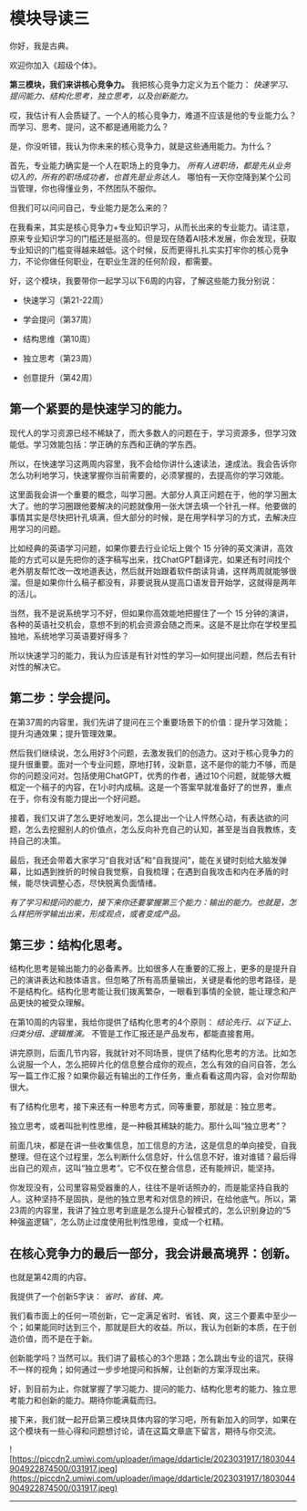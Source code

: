 # 模块导读三

你好，我是古典。

欢迎你加入《超级个体》。

 **第三模块，我们来讲核心竞争力。** 我把核心竞争力定义为五个能力： *快速学习、提问能力、结构化思考，独立思考，以及创新能力。*

哎，我估计有人会质疑了。一个人的核心竞争力，难道不应该是他的专业能力么？而学习、思考、提问，这不都是通用能力么？

是，你没听错，我认为你未来的核心竞争力，就是这些通用能力。为什么？

首先，专业能力确实是一个人在职场上的竞争力。 *所有人进职场，都是先从业务切入的，所有的职场成功者，也首先是业务达人。* 哪怕有一天你空降到某个公司当管理，你也得懂业务，不然团队不服你。

但我们可以问问自己，专业能力是怎么来的？

在我看来，其实是核心竞争力+专业知识学习，从而长出来的专业能力。请注意，原来专业知识学习的门槛还是挺高的。但是现在随着AI技术发展，你会发现，获取专业知识的门槛变得越来越低。这个时候，反而更得扎扎实实打牢你的核心竞争力，不论你做任何职业，在职业生涯的任何阶段，都需要。

好，这个模块，我要带你一起学习以下6周的内容，了解这些能力我分别说：

* 快速学习（第21-22周）

* 学会提问（第37周）

* 结构思维（第10周）

* 独立思考（第23周）

* 创意提升（第42周）

## 第一个紧要的是快速学习的能力。

现代人的学习资源已经不稀缺了，而大多数人的问题在于，学习资源多，但学习效能低。学习效能包括：学正确的东西和正确的学东西。

所以，在快速学习这两周内容里，我不会给你讲什么速读法，速成法。我会告诉你怎么功利地学习，快速掌握你当前需要的，必须掌握的，去提高你的学习效能。

这里面我会讲一个重要的概念，叫学习圈。大部分人真正问题在于，他的学习圈太大了。他的学习圈跟他要解决的问题就像用一张大饼去填一个针孔一样。他要做的事情其实是尽快把针孔填满，但大部分的时候，是在用学科学习的方式，去解决应用学习的问题。

比如经典的英语学习问题，如果你要去行业论坛上做个 15 分钟的英文演讲，高效能的方式可以是先把你的逐字稿写出来，找ChatGPT翻译完，如果还有时间找个老外朋友帮忙改一改地道表达，然后就开始跟着软件朗读背诵，这样两周就能够很溜。但是如果你什么稿子都没有，非要说我从提高口语发音开始学，这就得是两年的活儿。

当然，我不是说系统学习不好，但如果你高效能地把握住了一个 15 分钟的演讲，各种的英语社交机会，意想不到的机会资源会随之而来。这是不是比你在学校里孤独地，系统地学习英语要好得多？

所以快速学习的能力，我认为应该是有针对性的学习—如何提出问题，然后去有针对性的解决它。

## 第二步：学会提问。

在第37周的内容里，我们先讲了提问在三个重要场景下的价值：提升学习效能；提升沟通效果；提升管理效果。

然后我们继续说，怎么用好3个问题，去激发我们的创造力。这对于核心竞争力的提升很重要。面对一个专业问题，原地打转，没新意，这不是你的能力不够，而是你的问题没问对。包括使用ChatGPT，优秀的作者，通过10个问题，就能够大概框定一个稿子的内容，在1小时内成稿。这是一个答案早就准备好了的世界，重点在于，你有没有能力提出一个好问题。

接着，我们又讲了怎么更好地发问，怎么提出一个让人怦然心动，有表达欲的问题，怎么去挖掘别人的价值点，怎么反向补充自己的认知，甚至是当自我教练，支持自己的决策。

最后，我还会带着大家学习“自我对话”和“自我提问”，能在关键时刻给大脑发弹幕，比如遇到挫折的时候自我觉察，自我梳理；在遇到自我攻击和内在矛盾的时候，能尽快调整心态，尽快脱离负面情绪。

 *有了学习和提问的能力，接下来你还要掌握第三个能力：输出的能力。也就是，怎么样把所学输出出来，形成观点，或者变成产品。*

## 第三步：结构化思考。

结构化思考是输出能力的必备素养。比如很多人在重要的汇报上，更多的是提升自己的演讲表达和肢体语言。但忽略了所有高质量输出，关键是看他的思考路径，是不是结构化。结构化思考能让我们拨离繁杂，一眼看到事情的全貌，能让理念和产品更快的被受众理解。

在第10周的内容里，我给你提供了结构化思考的4个原则： *结论先行、以下证上、归类分组、逻辑推演。* 不管是工作汇报还是产品发布，都能直接套用。

讲完原则，后面几节内容，我就针对不同场景，提供了结构化思考的方法。比如怎么说服一个人，怎么把碎片化的信息整合成你的观点，怎么有效的自问自答，怎么写一篇工作汇报？如果你最近有输出的工作任务，重点看看这周内容，会对你帮助很大。

有了结构化思考，接下来还有一种思考方式，同等重要，那就是：独立思考。

独立思考，或者叫批判性思维，是一种极其稀缺的能力。那什么叫“独立思考”？

前面几块，都是在讲一些收集信息，加工信息的方法，这是信息的单向接受，自我整理。但在这个过程里，怎么判断什么信息好，什么信息不好，谁对谁错？最后得出自己的观点，这叫“独立思考”。它不仅在整合信息，还有能辨识，能坚持。

你发现没有，公司里容易受器重的人，往往不是听话照办的，而是能坚持自我的人。这种坚持不是固执，是他的独立思考和对信息的辨识，在给他底气。所以，第23周的内容里，我讲了独立思考到底是怎么提升心智模式的，怎么识别身边的“5种强盗逻辑”，怎么防止过度使用批判性思维，变成一个杠精。

## 在核心竞争力的最后一部分，我会讲最高境界：创新。

也就是第42周的内容。

我提供了一个创新5字诀： *省时、省钱、爽。*

我们看市面上的任何一项创新，它一定满足省时、省钱、爽，这三个要素中至少一个；如果能同时达到三个，那就是巨大的收益。所以，我认为创新的本质，在于创造价值，而不是在于新。

创新能学吗？当然可以。我们讲了最核心的3个思路；怎么跳出专业的诅咒，获得不一样的视角；如何通过一步步地提问和拆解，让创新的方案浮现出来。

好，到目前为止，你就掌握了学习能力、提问的能力、结构化思考的能力、独立思考能力和创新的能力。期待你能满载而归。

接下来，我们就一起开启第三模块具体内容的学习吧，所有新加入的同学，如果在这个模块有一些心得和问题想讨论，请在这篇文章底下留言，期待与你交流。

![https://piccdn2.umiwi.com/uploader/image/ddarticle/2023031917/1803044904922874500/031917.jpeg](https://piccdn2.umiwi.com/uploader/image/ddarticle/2023031917/1803044904922874500/031917.jpeg)

---
